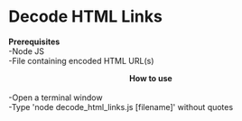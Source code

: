 # Decode HTML Links
<b>Prerequisites</b> 
<br>
-Node JS 
<br>
-File containing encoded HTML URL(s)
<br>
<center><b>How to use </b></center>
<br>
-Open a terminal window
<br>
-Type 'node decode_html_links.js [filename]' without quotes
